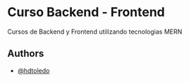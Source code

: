 
# Curso Backend - Frontend 

Cursos de Backend y Frontend utilizando tecnologias MERN

## Authors

- [@hdtoledo](https://www.github.com/hdtoledo)


